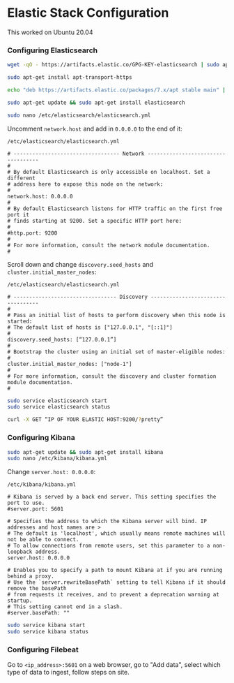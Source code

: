 # Elastic Stack Configuration

This worked on Ubuntu 20.04

### Configuring Elasticsearch

```bash
wget -qO - https://artifacts.elastic.co/GPG-KEY-elasticsearch | sudo apt-key add -
```

```bash
sudo apt-get install apt-transport-https
```

```bash
echo "deb https://artifacts.elastic.co/packages/7.x/apt stable main" | sudo tee -a /etc/apt/sources.list.d/elastic-7.x.list
```

```bash
sudo apt-get update && sudo apt-get install elasticsearch
```

```bash
sudo nano /etc/elasticsearch/elasticsearch.yml
```

Uncomment `network.host` and add in `0.0.0.0` to the end of it:

```
/etc/elasticsearch/elasticsearch.yml

# ---------------------------------- Network -----------------------------------
#
# By default Elasticsearch is only accessible on localhost. Set a different
# address here to expose this node on the network:
#
network.host: 0.0.0.0
#
# By default Elasticsearch listens for HTTP traffic on the first free port it
# finds starting at 9200. Set a specific HTTP port here:
#
#http.port: 9200
#
# For more information, consult the network module documentation.
#
```

Scroll down and change `discovery.seed_hosts` and `cluster.initial_master_nodes`:

```
/etc/elasticsearch/elasticsearch.yml

# --------------------------------- Discovery ----------------------------------
#
# Pass an initial list of hosts to perform discovery when this node is started:
# The default list of hosts is ["127.0.0.1", "[::1]"]
#
discovery.seed_hosts: [“127.0.0.1”]
#
# Bootstrap the cluster using an initial set of master-eligible nodes:
#
cluster.initial_master_nodes: ["node-1"]
#
# For more information, consult the discovery and cluster formation module documentation.
#
```

```bash
sudo service elasticsearch start
sudo service elasticsearch status
```

```bash
curl -X GET “IP OF YOUR ELASTIC HOST:9200/?pretty”
```

### Configuring Kibana

```bash
sudo apt-get update && sudo apt-get install kibana
sudo nano /etc/kibana/kibana.yml
```

Change `server.host: 0.0.0.0`:

```
/etc/kibana/kibana.yml

# Kibana is served by a back end server. This setting specifies the port to use.
#server.port: 5601

# Specifies the address to which the Kibana server will bind. IP addresses and host names are >
# The default is 'localhost', which usually means remote machines will not be able to connect.
# To allow connections from remote users, set this parameter to a non-loopback address.
server.host: 0.0.0.0

# Enables you to specify a path to mount Kibana at if you are running behind a proxy.
# Use the `server.rewriteBasePath` setting to tell Kibana if it should remove the basePath
# from requests it receives, and to prevent a deprecation warning at startup.
# This setting cannot end in a slash.
#server.basePath: ""
```

```bash
sudo service kibana start
sudo service kibana status
```

### Configuring Filebeat

Go to `<ip_address>:5601` on a web browser, go to "Add data", select which type of data to ingest, follow steps on site.

